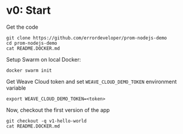 # v0: Start

Get the code
```
git clone https://github.com/errordeveloper/prom-nodejs-demo
cd prom-nodejs-demo
cat README.DOCKER.md
```

Setup Swarm on local Docker:
```
docker swarm init
```

Get Weave Cloud token and set `WEAVE_CLOUD_DEMO_TOKEN` environment variable
```
export WEAVE_CLOUD_DEMO_TOKEN=<token>
```

Now, checkout the first version of the app
```
git checkout -q v1-hello-world
cat README.DOCKER.md
```
